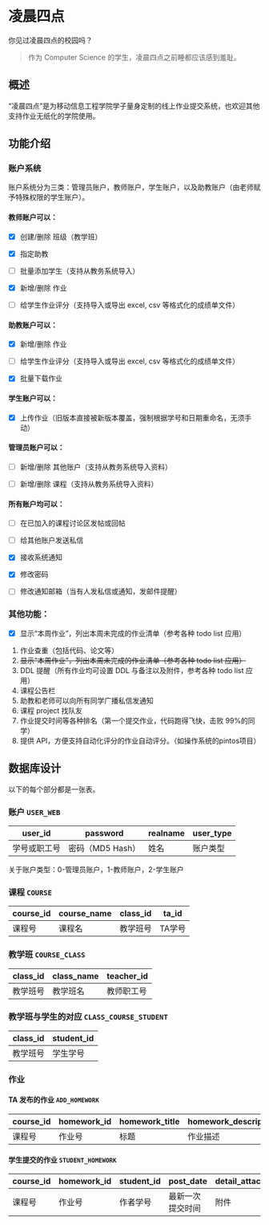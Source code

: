 #  凌晨四点
你见过凌晨四点的校园吗？

 > 作为 Computer Science 的学生，凌晨四点之前睡都应该感到羞耻。

## 概述

“凌晨四点”是为移动信息工程学院学子量身定制的线上作业提交系统，也欢迎其他支持作业无纸化的学院使用。

## 功能介绍

### 账户系统

账户系统分为三类：管理员账户，教师账户，学生账户，以及助教账户（由老师赋予特殊权限的学生账户）。

#### 教师账户可以：

- [x] 创建/删除 班级（教学班）

- [x] 指定助教

- [ ] 批量添加学生（支持从教务系统导入）

- [x] 新增/删除 作业

- [ ] 给学生作业评分（支持导入或导出 excel, csv 等格式化的成绩单文件）

#### 助教账户可以：

- [x] 新增/删除 作业

- [ ] 给学生作业评分（支持导入或导出 excel, csv 等格式化的成绩单文件）

- [x] 批量下载作业

#### 学生账户可以：

- [x] 上传作业（旧版本直接被新版本覆盖，强制根据学号和日期重命名，无须手动）

#### 管理员账户可以：

- [ ] 新增/删除 其他账户（支持从教务系统导入资料）

- [ ] 新增/删除 课程（支持从教务系统导入资料）

#### 所有账户均可以：

- [ ] 在已加入的课程讨论区发帖或回帖

- [ ] 给其他账户发送私信
 
- [x] 接收系统通知

- [x] 修改密码

- [ ] 修改通知邮箱（当有人发私信或通知，发邮件提醒）

### 其他功能：

- [x] 显示“本周作业”，列出本周未完成的作业清单（参考各种 todo list 应用）

1. 作业查重（包括代码、论文等）
2. ~~显示“本周作业”，列出本周未完成的作业清单（参考各种 todo list 应用）~~
3. DDL 提醒（所有作业均可设置 DDL 与备注以及附件，参考各种 todo list 应用）
4. 课程公告栏
5. 助教和老师可以向所有同学广播私信发通知 
6. 课程 project 找队友
7. 作业提交时间等各种排名（第一个提交作业，代码跑得飞快，击败 99%的同学）
8. 提供 API，方便支持自动化评分的作业自动评分。（如操作系统的pintos项目）

## 数据库设计

以下的每个部分都是一张表。

### 账户 `USER_WEB`

| user_id | password |realname | user_type |  
|------------|------------|-----------|------|
| 学号或职工号 | 密码（MD5 Hash）| 姓名 | 账户类型 |

关于账户类型：0-管理员账户，1-教师账户，2-学生账户

### 课程 `COURSE`

| course_id | course_name | class_id | ta_id |
|------------|-------|-----------|-----------|
| 课程号 | 课程名 | 教学班号 | TA学号|

### 教学班 `COURSE_CLASS`

| class_id | class_name | teacher_id |
|---------|----------|----------|
| 教学班号 | 教学班名 | 教师职工号 |

### 教学班与学生的对应 `CLASS_COURSE_STUDENT`

| class_id | student_id |
|---------|-----------|
| 教学班号 | 学生学号 |

### 作业
#### TA 发布的作业 `ADD_HOMEWORK`

| course_id | homework_id | homework_title | homework_description | detail_attach_file | post_date | ddl |
|-----------|------|------|--------------|------------|-------------|------|
| 课程号 | 作业号 | 标题 | 作业描述 | 附件 | 发布时间 | DDL|

#### 学生提交的作业 `STUDENT_HOMEWORK`

| course_id | homework_id | student_id |post_date| detail_attach_file | score |
|-----------|------|------|-------|-------|-------|
| 课程号 | 作业号 |作者学号|最新一次提交时间|附件|作业分数|
